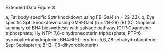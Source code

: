 Extended Data Figure 3 

a, Fat body specific Sptr knockdown using FB-Gal4 (n = 22-23). b, Eye specific Sptr knockdown using GMR-Gal4 (n = 28-29) (B) (C) Graphical summary of BH4 biosynthesis with salvage pathway (GTP:Guanosine triphosphate; H<sub>2</sub>-NTP: 7,8-dihydroneopterin triphosphate; PTP:6-pyruvoyltetrahydropterin; BH4:6R-L-erythro-5,6,7,8-tetrahydrobiopterin; Sep: Sepiapterin; BH2: 7,8-dihydrobiopterin)